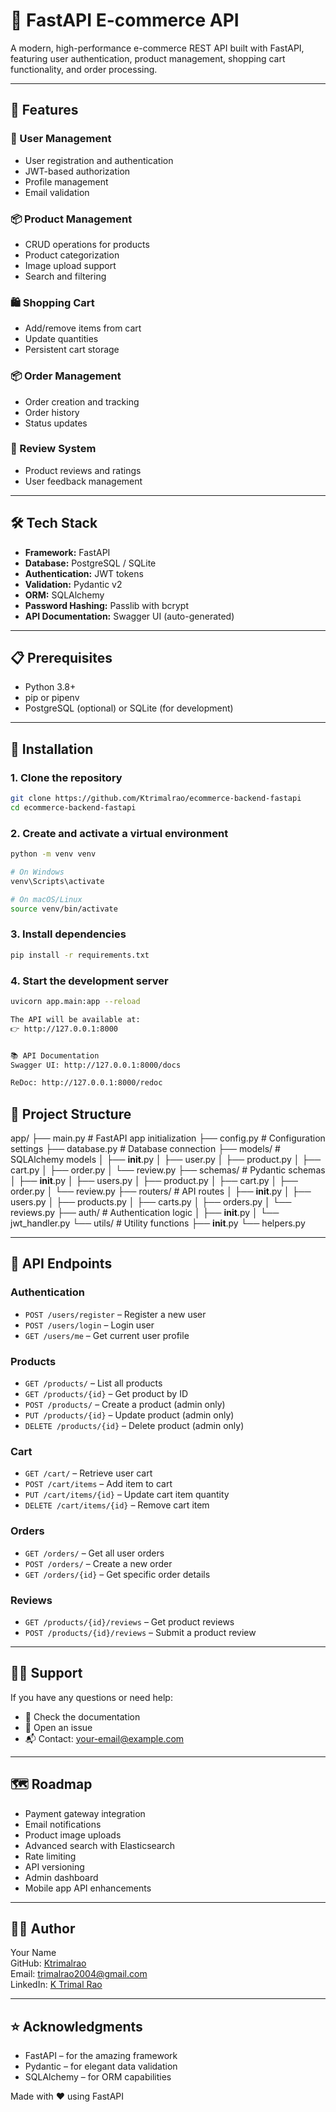 # 🛒 FastAPI E-commerce API

A modern, high-performance e-commerce REST API built with FastAPI, featuring user authentication, product management, shopping cart functionality, and order processing.

---

## 🚀 Features

### 👤 User Management
- User registration and authentication  
- JWT-based authorization  
- Profile management  
- Email validation  

### 📦 Product Management
- CRUD operations for products  
- Product categorization  
- Image upload support  
- Search and filtering  

### 🛍️ Shopping Cart
- Add/remove items from cart  
- Update quantities  
- Persistent cart storage  

### 📦 Order Management
- Order creation and tracking  
- Order history  
- Status updates  

### 🌟 Review System
- Product reviews and ratings  
- User feedback management  

---

## 🛠️ Tech Stack

- **Framework:** FastAPI  
- **Database:** PostgreSQL / SQLite  
- **Authentication:** JWT tokens  
- **Validation:** Pydantic v2  
- **ORM:** SQLAlchemy  
- **Password Hashing:** Passlib with bcrypt  
- **API Documentation:** Swagger UI (auto-generated)  

---

## 📋 Prerequisites

- Python 3.8+  
- pip or pipenv  
- PostgreSQL (optional) or SQLite (for development)  

---

## 🔧 Installation

### 1. Clone the repository
```bash
git clone https://github.com/Ktrimalrao/ecommerce-backend-fastapi
cd ecommerce-backend-fastapi

```
### 2. Create and activate a virtual environment
```bash
python -m venv venv

# On Windows
venv\Scripts\activate

# On macOS/Linux
source venv/bin/activate

```
### 3. Install dependencies
```bash
pip install -r requirements.txt
```
### 4. Start the development server
```bash
uvicorn app.main:app --reload

The API will be available at:
👉 http://127.0.0.1:8000


📚 API Documentation
Swagger UI: http://127.0.0.1:8000/docs

ReDoc: http://127.0.0.1:8000/redoc

```

## 📁 Project Structure

app/
├── main.py              # FastAPI app initialization
├── config.py            # Configuration settings
├── database.py          # Database connection
├── models/              # SQLAlchemy models
│   ├── __init__.py
│   ├── user.py
│   ├── product.py
│   ├── cart.py
│   ├── order.py
│   └── review.py
├── schemas/             # Pydantic schemas
│   ├── __init__.py
│   ├── users.py
│   ├── product.py
│   ├── cart.py
│   ├── order.py
│   └── review.py
├── routers/             # API routes
│   ├── __init__.py
│   ├── users.py
│   ├── products.py
│   ├── carts.py
│   ├── orders.py
│   └── reviews.py
├── auth/                # Authentication logic
│   ├── __init__.py
│   └── jwt_handler.py
└── utils/               # Utility functions
    ├── __init__.py
    └── helpers.py


---

## 🔗 API Endpoints

### Authentication
- `POST /users/register` – Register a new user
- `POST /users/login` – Login user
- `GET /users/me` – Get current user profile

### Products
- `GET /products/` – List all products
- `GET /products/{id}` – Get product by ID
- `POST /products/` – Create a product (admin only)
- `PUT /products/{id}` – Update product (admin only)
- `DELETE /products/{id}` – Delete product (admin only)

### Cart
- `GET /cart/` – Retrieve user cart
- `POST /cart/items` – Add item to cart
- `PUT /cart/items/{id}` – Update cart item quantity
- `DELETE /cart/items/{id}` – Remove cart item

### Orders
- `GET /orders/` – Get all user orders
- `POST /orders/` – Create a new order
- `GET /orders/{id}` – Get specific order details

### Reviews
- `GET /products/{id}/reviews` – Get product reviews
- `POST /products/{id}/reviews` – Submit a product review

---

## 🙋‍♂️ Support

If you have any questions or need help:

- 📖 Check the documentation
- 🐞 Open an issue
- 📬 Contact: your-email@example.com

---

## 🗺️ Roadmap

- Payment gateway integration  
- Email notifications  
- Product image uploads  
- Advanced search with Elasticsearch  
- Rate limiting  
- API versioning  
- Admin dashboard  
- Mobile app API enhancements  

---

## 👨‍💻 Author

Your Name  
GitHub: [Ktrimalrao](https://github.com/Ktrimalrao)  
Email: trimalrao2004@gmail.com  
LinkedIn: [K Trimal Rao](www.linkedin.com/in/k-trimal-rao-397924253)  

---

## ⭐ Acknowledgments

- FastAPI – for the amazing framework  
- Pydantic – for elegant data validation  
- SQLAlchemy – for ORM capabilities  

Made with ❤️ using FastAPI